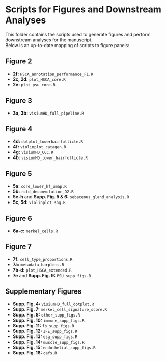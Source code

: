 # Scripts for Figures and Downstream Analyses

This folder contains the scripts used to generate figures and perform downstream analyses for the manuscript.  
Below is an up-to-date mapping of scripts to figure panels:

## Figure 2
- **2f:** `HSCA_annotation_performance_F1.R`  
- **2c, 2d:** `plot_HSCA_core.R`  
- **2e:** `plot_psu_core.R`  

## Figure 3
- **3a, 3b:** `visiumHD_full_pipeline.R`  

## Figure 4
- **4d:** `dotplot_lowerhairfollicle.R`  
- **4f:** `violinplot_catagen.R`  
- **4g:** `visiumHD_CCC.R`  
- **4b:** `visiumHD_lower_hairfollicle.R`  

## Figure 5
- **5a:** `core_lower_hf_umap.R`  
- **5b:** `rctd_deconvolution_D2.R`  
- **5e-h** and **Supp. Fig. 5 & 6:** `sebaceous_gland_analysis.R`  
- **5c, 5d:** `violinplot_shg.R`  

## Figure 6
- **6a-c:** `merkel_cells.R`  

## Figure 7
- **7f:** `cell_type_proportions.R`  
- **7a:** `metadata_barplots.R`  
- **7b-d:** `plot_HSCA_extended.R`  
- **7e** and **Supp. Fig. 9:** `PSU_supp_figs.R`  

## Supplementary Figures
- **Supp. Fig. 4:** `visiumHD_full_dotplot.R`  
- **Supp. Fig. 7:** `merkel_cell_signature_score.R`  
- **Supp. Fig. 8:** `other_supp_figs.R`  
- **Supp. Fig. 10:** `immune_supp_figs.R`  
- **Supp. Fig. 11:** `fb_supp_figs.R`  
- **Supp. Fig. 12:** `IFE_supp_figs.R`  
- **Supp. Fig. 13:** `esg_supp_figs.R`  
- **Supp. Fig. 14:** `muscle_supp_figs.R`  
- **Supp. Fig. 15:** `endothelial_supp_figs.R`  
- **Supp. Fig. 16:** `cafs.R`  
